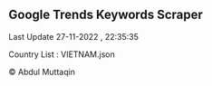 

## Google Trends Keywords Scraper 
 
Last Update 27-11-2022 , 22:35:35

Country List :
VIETNAM.json



© Abdul Muttaqin 
